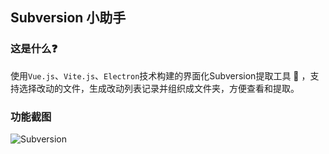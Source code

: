 ## Subversion 小助手
### 这是什么❓
使用`Vue.js`、`Vite.js`、`Electron`技术构建的界面化Subversion提取工具 🔧 ，支持选择改动的文件，生成改动列表记录并组织成文件夹，方便查看和提取。
### 功能截图
![Subversion](https://cdn.staticaly.com/gh/cloudhao1999/image-hosting@master/20220917/image.6af9dlzfce40.webp)